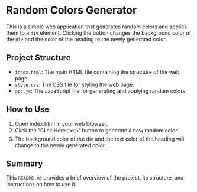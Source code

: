 # Random Colors Generator

This is a simple web application that generates random colors and applies them to a `div` element. Clicking the button changes the background color of the `div` and the color of the heading to the newly generated color.

## Project Structure

- `index.html`: The main HTML file containing the structure of the web page.
- `style.css`: The CSS file for styling the web page.
- `app.js`: The JavaScript file for generating and applying random colors.

## How to Use
1) Open index.html in your web browser.
2) Click the "Click Here👈👈" button to generate a new random color.
3) The background color of the div and the text color of the heading will change to the newly generated color.

## Summary
This `README.md` provides a brief overview of the project, its structure, and instructions on how to use it.